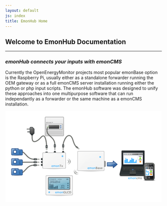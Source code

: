 ```yaml
---
layout: default
js: index
title: EmonHub Home
---
```



**Welcome to EmonHub Documentation**
----------------------------------
----------------------------------

### *emonHub connects your inputs with emonCMS*

Currently the OpenEnergyMonitor projects most popular emonBase option is the Raspberry Pi, usually  either as a standalone forwarder running the OEM gateway or as a full emonCMS server installation running either the python or php input scripts. The emonHub software was designed to unify these approaches into one multipurpose software that can run independantly as a forwarder or the same machine as a emonCMS installation.


![The OpenEnergyMonitor System](assets/images/OEM_system.png)
